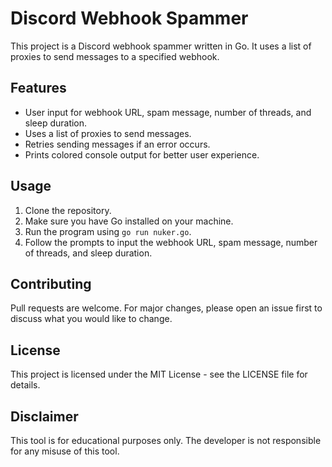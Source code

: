 # Discord Webhook Spammer

This project is a Discord webhook spammer written in Go. It uses a list of proxies to send messages to a specified webhook.

## Features

- User input for webhook URL, spam message, number of threads, and sleep duration.
- Uses a list of proxies to send messages.
- Retries sending messages if an error occurs.
- Prints colored console output for better user experience.

## Usage

1. Clone the repository.
2. Make sure you have Go installed on your machine.
3. Run the program using `go run nuker.go`.
4. Follow the prompts to input the webhook URL, spam message, number of threads, and sleep duration.

## Contributing

Pull requests are welcome. For major changes, please open an issue first to discuss what you would like to change.

## License

This project is licensed under the MIT License - see the LICENSE file for details.

## Disclaimer

This tool is for educational purposes only. The developer is not responsible for any misuse of this tool.
